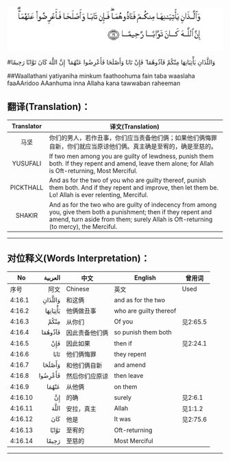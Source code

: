 ![004:016](images/004_016.gif)

#وَاللَّذَانِ يَأْتِيَانِهَا مِنْكُمْ فَآذُوهُمَا ۖ فَإِنْ تَابَا وَأَصْلَحَا فَأَعْرِضُوا عَنْهُمَا ۗ إِنَّ اللَّهَ كَانَ تَوَّابًا رَحِيمًا 

##Waallathani yatiyaniha minkum faathoohuma fain taba waaslaha faaAAridoo AAanhuma inna Allaha kana tawwaban raheeman 

## 翻译(Translation)：

| Translator | 译文(Translation)                                            |
| :--------: | ------------------------------------------------------------ |
|    马坚    | 你们的男人，若作丑事，你们应当责备他们俩；如果他们俩悔罪自新，你们就应当原谅他们俩。真主确是至宥的，确是至慈的。 |
|  YUSUFALI  | If two men among you are guilty of lewdness, punish them both. If they repent and amend, leave them alone; for Allah is Oft-returning, Most Merciful. |
| PICKTHALL  | And as for the two of you who are guilty thereof, punish them both. And if they repent and improve, then let them be. Lo! Allah is ever relenting, Merciful. |
|   SHAKIR   | And as for the two who are guilty of indecency from among you, give them both a punishment; then if they repent and amend, turn aside from them; surely Allah is Oft-returning (to mercy), the Merciful. |

---

## 对位释义(Words Interpretation)：

| No   | العربية | 中文    | English | 曾用词 |
| ---- | ------: | ------- | ------- | ------ |
| 序号 |    阿文 | Chinese | 英文    | Used   |
| 4:16.1  | وَاللَّذَانِ  | 和这俩         | and as for the two     |          |
| 4:16.2  | يَأْتِيَانِهَا | 他俩做丑事     | who are guilty thereof |          |
| 4:16.3  | مِنْكُمْ     | 从你们         | Of you                 | 见2:65.5 |
| 4:16.4  | فَآذُوهُمَا  | 因此责备他们俩 | so punish them both    |          |
| 4:16.5  | فَإِنْ      | 因此如果       | then if                | 见2:24.1 |
| 4:16.6  | تَابَا     | 他们俩悔罪     | they repent            |          |
| 4:16.7  | وَأَصْلَحَا   | 和他们俩自新   | and amend              |          |
| 4:16.8  | فَأَعْرِضُوا  | 然后你们应原谅 | then leave             |          |
| 4:16.9  | عَنْهُمَا    | 从他俩         | on them                |          |
| 4:16.10 | إِنَّ       | 的确           | surely                 | 见2:6.1  |
| 4:16.11 | اللَّهَ     | 安拉，真主     | Allah                  | 见1:1.2  |
| 4:16.12 | كَانَ      | 他是           | It was                 | 见2:75.6 |
| 4:16.13 | تَوَّابًا    | 至宥的         | Oft-returning          |          |
| 4:16.14 | رَحِيمًا    | 至慈的         | Most Merciful          |          |

---
